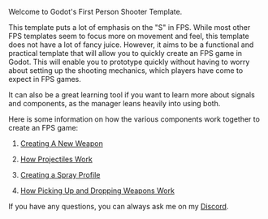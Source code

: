 Welcome to Godot's First Person Shooter Template.

This template puts a lot of emphasis on the "S" in FPS. While most other FPS templates seem to focus more on movement and feel, this template does not have a lot of fancy juice. However, it aims to be a functional and practical template that will allow you to quickly create an FPS game in Godot. This will enable you to prototype quickly without having to worry about setting up the shooting mechanics, which players have come to expect in FPS games.

It can also be a great learning tool if you want to learn more about signals and components, as the manager leans heavily into using both.

Here is some information on how the various components work together to create an FPS game:

1. [Creating A New Weapon](Creating_A_New_Weapon.md)

2. [How Projectiles Work](Projectiles_To_Load.md)

3. [Creating a Spray Profile](Spray_Profile.md)

4. [How Picking Up and Dropping Weapons Work](Weapon_Drop_&_Pick_Ups.md)

If you have any questions, you can always ask me on my [Discord](https://discord.gg/Exzd8QmKrU).
